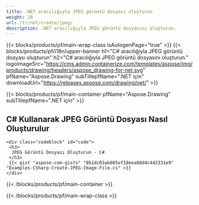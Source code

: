 ```yaml
---
title: .NET aracılığıyla JPEG görüntü dosyası oluşturun
weight: 20
url: /tr/net/create/jpeg/
description: .NET aracılığıyla JPEG görüntü dosyasını oluşturun.
---
```


{{< blocks/products/pf/main-wrap-class isAutogenPage="true" >}}
{{< blocks/products/pf/i18n/upper-banner h1="C# aracılığıyla JPEG görüntü dosyası oluşturun" h2="C# aracılığıyla JPEG görüntü dosyasını oluşturun." logoImageSrc="https://cms.admin.containerize.com/templates/aspose/img/products/drawing/headers/aspose_drawing-for-net.svg" pfName="Aspose.Drawing" subTitlepfName=".NET için" downloadUrl="https://releases.aspose.com/drawing/net/" >}}

{{< blocks/products/pf/main-container pfName="Aspose.Drawing" subTitlepfName=".NET için" >}}

<h2>C# Kullanarak JPEG Görüntü Dosyası Nasıl Oluşturulur</h2>

    <div class="codeblock" id="code">
     <h3>
      JPEG Görüntü Dosyası Oluşturun - C#
     </h3>
     {{< gist "aspose-com-gists" "8b1dc03ab805ef18eea88d4c442331e9" "Examples-CSharp-Create-JPEG-Image-File.cs" >}}
    </div>

{{< /blocks/products/pf/main-container >}}


{{< /blocks/products/pf/main-wrap-class >}}
